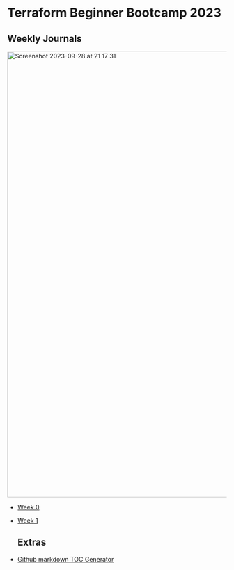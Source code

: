 # Terraform Beginner Bootcamp 2023

## Weekly Journals

<img width="1025" alt="Screenshot 2023-09-28 at 21 17 31" src="https://github.com/mercy299/terraform-beginner-bootcamp-2023/assets/44053861/535e757b-5778-422b-ae65-72e120831fc0">

- [Week 0](journal/week0.md)
- [Week 1](journal/week1.md)

  ## Extras
- [Github markdown TOC Generator](https://derlin.github.io/bitdowntoc/)

  

